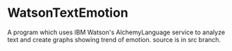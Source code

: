 # WatsonTextEmotion
A program which uses IBM Watson's AlchemyLanguage service to analyze text and create graphs showing trend of emotion.
source is in src branch.
